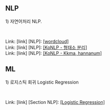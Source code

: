 ## NLP
<p> 1) 자연어처리 NLP. <p/>
<br>

Link: [link]
[NLP]: [[wordcloud]](./NLP/wordcloud.pdf) 
<br> 
Link: [link]
[NLP]: [[KoNLP - 형태소 분리]](./NLP/KoNLP1.pdf) 
<br> 
Link: [link]
[NLP]: [[KoNLP - Kkma, hannanum]](./NLP/KoNLP2.pdf) 
</br> 

## ML
<p>  1) 로지스틱 회귀 Logistic Regression </p>
<br>

Link: [link]
[Section NLP]: [[Logistic Regression]](./B/ML/Logistic.pdf) 
